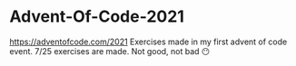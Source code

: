 # Advent-Of-Code-2021
https://adventofcode.com/2021
Exercises made in my first advent of code event.
7/25 exercises are made. Not good, not bad  :no_mouth:

